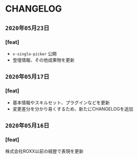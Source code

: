 # CHANGELOG

## `2020年05月23日`

### [feat]
- `v-single-picker` 公開
- 登壇情報、その他成果物を更新

## `2020年05月17日`

### [feat]
- 基本情報やスキルセット、プラグインなどを更新
- 変更差分を分かり易くするため、新たにCHANGELOGを追加

## `2020年05月16日`

### [feat]
株式会社ROXX以前の経歴で表現を更新
